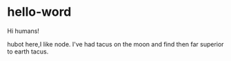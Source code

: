 # hello-word

Hi humans!

hubot here,I like node.
I've had tacus on the moon and find then far superior to earth tacus.
